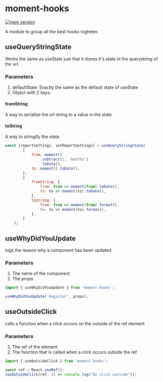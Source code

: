 # moment-hooks

[![npm version](https://badge.fury.io/js/moment-hooks.svg)](https://badge.fury.io/js/moment-hooks)

A module to group all the best hooks togheter.

## useQueryStringState

Works the same as useState just that it stores it's state in the querystring of the url.

### Parameters

1. defaultState: Exactly the same as the default state of useState
2. Object with 2 keys:

#### fromString

A way to serialize the url string to a value in the state

#### toString

A way to stringify the state.

```Javascript
const [reportSettings, setReportSettings] = useQueryStringState(
        {
            from: moment()
                .subtract(1, 'months')
                .toDate(),
            to: moment().toDate(),
        },
        {
            fromString: {
                from: from => moment(from).toDate(),
                to: to => moment(to).toDate(),
            },
            toString: {
                from: from => moment(from).format(),
                to: to => moment(to).format(),
            },
        }
    );
```

## useWhyDidYouUpdate

logs the reason why a component has been updated

### Parameters

1. The name of the component
2. The props

```Javascript
import { useWhyDidYouUpdate } from 'moment-hooks';

useWhyDidYouUpdate('Register', props);
```

## useOutsideClick

calls a function when a click occurs on the outside of the ref element

### Parameters

1. The ref of the element
2. The function that is called when a click occurs outside the ref

```Javascript
import { useOutsideClick } from 'moment-hooks';

const ref = React.useRef();
useOutsideClick(ref, () => console.log("On click outside"));
```
